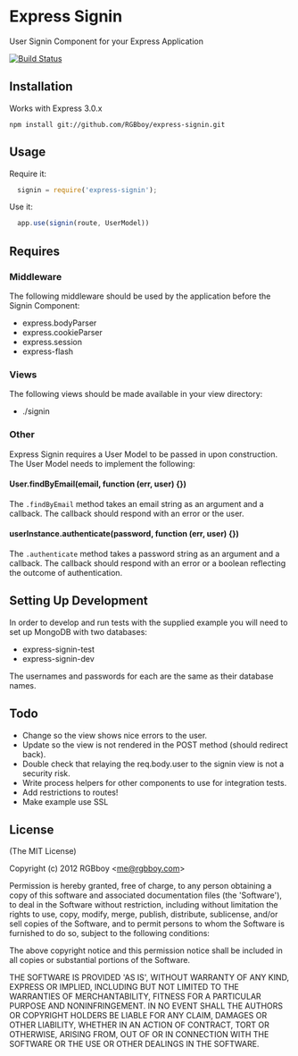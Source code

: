 # Express Signin

  User Signin Component for your Express Application

  [![Build Status](https://secure.travis-ci.org/RGBboy/express-signin.png)](http://travis-ci.org/RGBboy/express-signin)

## Installation

  Works with Express 3.0.x

    npm install git://github.com/RGBboy/express-signin.git

## Usage

Require it:

``` javascript
  signin = require('express-signin');
```

Use it:

``` javascript
  app.use(signin(route, UserModel))
```

## Requires

### Middleware

  The following middleware should be used by the application before the 
  Signin Component:

  * express.bodyParser
  * express.cookieParser
  * express.session
  * express-flash

### Views

  The following views should be made available in your view directory:

  * ./signin

### Other

  Express Signin requires a User Model to be passed in upon construction. 
  The User Model needs to implement the following:

#### User.findByEmail(email, function (err, user) {})

  The `.findByEmail` method takes an email string as an argument and a 
  callback. The callback should respond with an error or the user.

#### userInstance.authenticate(password, function (err, user) {})

  The `.authenticate` method takes a password string as an argument and a 
  callback. The callback should respond with an error or a boolean 
  reflecting the outcome of authentication.

## Setting Up Development

  In order to develop and run tests with the supplied example you will 
  need to set up MongoDB with two databases:

  * express-signin-test
  * express-signin-dev

The usernames and passwords for each are the same as their database names.

## Todo

  * Change so the view shows nice errors to the user.
  * Update so the view is not rendered in the POST method (should redirect back).
  * Double check that relaying the req.body.user to the signin view is 
    not a security risk.
  * Write process helpers for other components to use for integration tests.
  * Add restrictions to routes!
  * Make example use SSL

## License 

(The MIT License)

Copyright (c) 2012 RGBboy &lt;me@rgbboy.com&gt;

Permission is hereby granted, free of charge, to any person obtaining
a copy of this software and associated documentation files (the
'Software'), to deal in the Software without restriction, including
without limitation the rights to use, copy, modify, merge, publish,
distribute, sublicense, and/or sell copies of the Software, and to
permit persons to whom the Software is furnished to do so, subject to
the following conditions:

The above copyright notice and this permission notice shall be
included in all copies or substantial portions of the Software.

THE SOFTWARE IS PROVIDED 'AS IS', WITHOUT WARRANTY OF ANY KIND,
EXPRESS OR IMPLIED, INCLUDING BUT NOT LIMITED TO THE WARRANTIES OF
MERCHANTABILITY, FITNESS FOR A PARTICULAR PURPOSE AND NONINFRINGEMENT.
IN NO EVENT SHALL THE AUTHORS OR COPYRIGHT HOLDERS BE LIABLE FOR ANY
CLAIM, DAMAGES OR OTHER LIABILITY, WHETHER IN AN ACTION OF CONTRACT,
TORT OR OTHERWISE, ARISING FROM, OUT OF OR IN CONNECTION WITH THE
SOFTWARE OR THE USE OR OTHER DEALINGS IN THE SOFTWARE.
